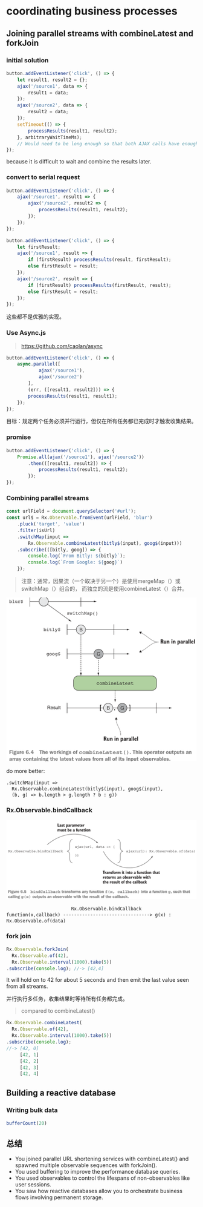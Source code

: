 # coordinating business processes

## Joining parallel streams with combineLatest and forkJoin

### initial solution
```js
button.addEventListener('click', () => {
    let result1, result2 = {};
    ajax('/source1', data => {
        result1 = data;
    });
    ajax('/source2', data => {
        result2 = data;
    });
    setTimeout(() => {
        processResults(result1, result2);
    }, arbitraryWaitTimeMs);
    // Would need to be long enough so that both AJAX calls have enough time to finish
});
```
because it is difficult to wait and combine the results later.

### convert to serial request
```js
button.addEventListener('click', () => {
    ajax('/source1', result1 => {
        ajax('/source2', result2 => {
            processResults(result1, result2);
        });
    });
});
```
```js
button.addEventListener('click', () => {
    let firstResult;
    ajax('/source1', result => {
        if (firstResult) processResults(result, firstResult);
        else firstResult = result;
    });
    ajax('/source2', result => {
        if (firstResult) processResults(firstResult, result);
        else firstResult = result;
    });
});
```
这些都不是优雅的实现。

### Use Async.js 
> https://github.com/caolan/async
```js
button.addEventListener('click', () => {
    async.parallel([
            ajax('/source1'),
            ajax('/source2')
        ],
        (err, ([result1, result2])) => {
        processResults(result1, result1);
    });
});
```

目标：规定两个任务必须并行运行，但仅在所有任务都已完成时才触发收集结果。

### promise
```js
button.addEventListener('click', () => {
    Promise.all(ajax('/source1'), ajax('/source2'))
        .then(([result1, result2]) => {
            processResults(result1, result2);
        });
});
```

### Combining parallel streams
```js
const urlField = document.querySelector('#url');
const url$ = Rx.Observable.fromEvent(urlField, 'blur')
    .pluck('target', 'value')
    .filter(isUrl)
    .switchMap(input =>
        Rx.Observable.combineLatest(bitly$(input), goog$(input)))
    .subscribe(([bitly, goog]) => {
        console.log(`From Bitly: ${bitly}`);
        console.log(`From Google: ${goog}`)
    });
```
> 注意：通常，因果流（一个取决于另一个）是使用mergeMap（）或switchMap（）组合的，
>而独立的流是使用combineLatest（）合并。

![](../assets/combineLatest.png)

do more better:
```
.switchMap(input =>
  Rx.Observable.combineLatest(bitly$(input), goog$(input),
  (b, g) => b.length > g.length ? b : g))
```

### Rx.Observable.bindCallback
![](../assets/bindCallback.png)

``` 
                        Rx.Observable.bindCallback
function(x,callback) --------------------------------> g(x) : Rx.Observable.of(data)
```

### fork join
```js
Rx.Observable.forkJoin(
  Rx.Observable.of(42),
  Rx.Observable.interval(1000).take(5))
.subscribe(console.log); //-> [42,4]
```
It will hold on to 42 for about 5 seconds and then emit the last value seen from all streams.

并行执行多任务，收集结果时等待所有任务都完成。

> compared to combineLatest()
```js
Rx.Observable.combineLatest(
  Rx.Observable.of(42),
  Rx.Observable.interval(1000).take(5))
.subscribe(console.log);
//-> [42, 0]
     [42, 1]
     [42, 2]
     [42, 3]
     [42, 4]
```

## Building a reactive database

### Writing bulk data
```js
bufferCount(20)
```

## 总结
- You joined parallel URL shortening services with combineLatest() and
spawned multiple observable sequences with forkJoin().
- You used buffering to improve the performance database queries.
- You used observables to control the lifespans of non-observables like user
sessions.
- You saw how reactive databases allow you to orchestrate business flows involving
permanent storage.